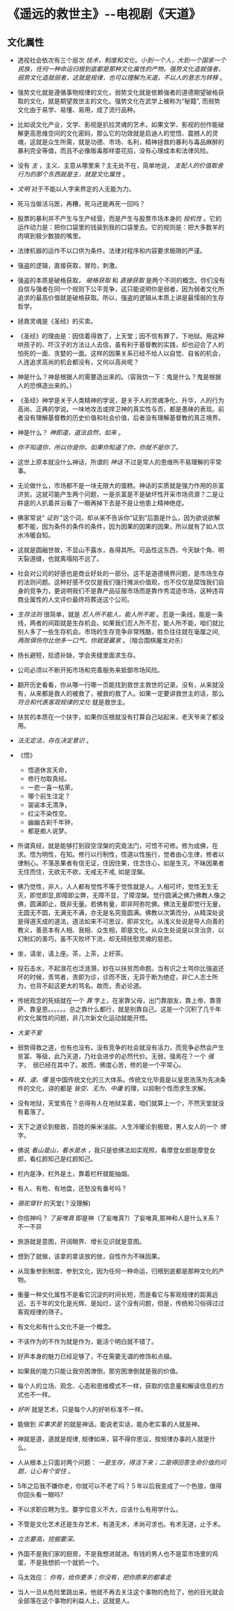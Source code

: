 # 《遥远的救世主》--电视剧《天道》
## 文化属性
+ 透视社会依次有三个层次 *技术，制度和文化。小到一个人，大到一个国家一个民族，任何一种命运归根到底都是那种文化属性的产物。强势文化造就强者，弱势文化造就弱者，这就是规律，也可以理解为天道，不以人的意志为转移* 。
+ 强势文化就是遵循事物规律的文化，弱势文化就是依赖强者的道德期望破格获取的文化，就是期望救世主的文化。强势文化在武学上被称为“秘籍”, 而弱势文化由于易学、易懂、易用，成了流行品种。
+ 比如说文化产业，文学、影视是扒拉灵魂的艺术，如果文学、影视的创作能破解更高思维空间的文化密码，那么它的功效就是启迪人的觉悟、震撼人的灵魂，这就是众生所需，就是功德、市场、名利，精神拯救的暴利与毒品麻醉的暴利完全等值，而且不必像贩毒那样耍花招，没有心理成本和法律风险。 
+ 没有 *主* ，主义、主意从哪里来？主无处不在，简单地说， *支配人的价值取舍行为的那个东西就是主，就是文化属性* 。
+ *文明* 对于不能以人字来界定的人无能为力。
+ 死马当做活马医，再糟，死马还能再死一回吗？
+ 股票的暴利并不产生与生产经营，而是产生与股票市场本身的 *投机性* 。它的运作动力是：把你口袋里的钱装到我的口袋里去。它的规则是：把大多数羊的肉填到极少数狼的嘴里。
+ 法律机器的运作不以口供为条件。法律对程序和内容要求极限的严谨。
+ 强盗的逻辑，直接获取，冒险，刺激。
+ 强盗的本质是破格获取， *破格获取* 和 *直接获取* 是两个不同的概念。你们没有自信与强者在同一个规则下公平竞争，这只能说明你是弱者，因为弱者文化所追求的最高价值就是破格获取。所以，强盗的逻辑从本质上讲是最懦弱的生存哲学。
+ 拯救灵魂是《圣经》的买卖。
+ 《圣经》的理由是：因信着得救了，上天堂；因不信有罪了，下地狱。用这种哄孩子的、吓汉子的方法让人去信，虽有利于基督教的实践，却也迎合了人的怕死的一面、贪婪的一面。这样的因果关系已经不给人以自觉、自省的机会，人连追求高尚的机会都没有，又何以高尚呢？
+ 神是什么？神是根据人的需要造出来的。（容我仿一下：鬼是什么？鬼是根据人的恐惧造出来的。）
+ 《圣经》神学是关于人类精神的学说，是关于人的灵魂净化、升华，人的行为高尚、正典的学说。一味地攻击或捍卫神的真实性与否，都是愚昧的表现。前者没有理解基督教的历史价值和社会价值，后者没有理解基督教的真正境界。
+ 神是什么？  *神即道，道法自然，如来*  。
+ *你不知道你，所以你是你，如果你知道了你，你就不是你了。*
+ 这世上原本就没什么神话，所谓的 *神话* 不过是常人的思维所不易理解的平常事。
+ 无论做什么，市场都不是一块无限大的蛋糕。神话的实质就是强力作用的杀富济贫。这就可能产生两个问题，一是杀富是不是破坏性开采市场资源？二是让井底的人扒着井沿看了一眼再掉下去是不是让他患上精神绝症。
+ 佛家常说“ *证到* ”这个词，却从来不告诉你“证到”后面是什么，因为欲说欲解都不能，因为条件的条件的条件，因为因果的因果的因果，所以就有了如人饮水冷暖自知。
+ 这就是圆融世故，不显山不露水，各得其所。可品性这东西，今天缺个角、明天裂道缝，也就离塌陷不远了。
+ 社会对公司的好感也是商业好处的一部分。这不是道德境界问题，是市场生存的法则问题。这种好感不仅仅是我们强行摊派价值观，也不仅仅是腐蚀我们自身的竞争力，更说明我们不是靠产品征服市场而是靠作秀混迹市场，这种违背商业属性的人文评价最终将葬送这个公司。
+ *生存法则* 很简单，就是 *忍人所不能人，能人所不能* 。忍是一条线，能是一条线，两者的间距就是生存机会。如果我们忍人所不忍，能人所不能，咱们就比别人多了一些生存机会。市场的生存竞争非常残酷，胜负往往就在毫厘之间, *两败俱伤你比他多一口气，你就是赢家* 。（暗合围棋屠龙对杀）
+ 扬长避短，拾遗补缺，学会夹缝里面求生存。
+ 公司必须以不断开拓市场和完善服务来抵御市场风险。
+ 翻开历史看看，你从哪一行哪一页能找到救世主救世的记录。没有，从来就没有，从来都是救人的被救了，被救的救了人。如果一定要讲救世主的话，那么 *符合和代表客观规律的文化* 就是救世主。
+ 扶贫的本质在一个扶字，如果你压根就没有打算自己站起来，老天爷来了都没用。
+ *法无定法，存在决定意识* 。
+ 《悟》
  - 悟道休言天命，
  - 修行勿取真经。
  - 一悲一喜一枯荣，
  - 哪个前生注定？
  - 袈裟本无清净，
  - 红尘不染性空。
  - 幽幽古刹千年钟，
  - 都是痴人说梦。

+ 所谓真经，就是能够打到寂空涅槃的究竟法门，可悟不可修。修为成佛，在求。悟为明性，在知。修行以行制性，悟道以性施行，觉者由心生律，修者以律制心。不落恶果者有信无证，住因住果，住念住心，如是生灭。不昧因果者无住而住，无欲无不欲，无戒无不戒, 如是涅槃。
+ 佛乃觉性，非人，人人都有觉性不等于觉性就是人。人相可坏，觉性无生无灭，即觉即显,即障即尘弊，无障不显，了障涅槃。觉行圆满之佛乃佛教人像之佛，圆满即止，既非无量。若佛有量，即非阿弥陀佛。佛法无量即觉行无量，无圆无不圆，无满无不满，亦无是名究竟圆满。佛教以次第而分，从精深处说是得道天成的道法，道法如来不可思议，即非文化。从浅义处说是导人向善的教义，善恶本有人相、我相、众生相，即是文化。从众生处说是以贪治贪、以幻制幻的善巧，虽不灭败坏下流，却无碍抚慰灵魂的慈悲。
+ 坐，请坐，请上座。茶，上茶，上好茶。
+ 投石击水，不起浪花也泛涟漪，妙在以扶贫而命题。当有识之士骂你比强盗还坏的时候，责骂者，责即为诊，诊而不医，无异于断为绝症，非仁人志士所为，也背不起这更大的骂名。故而，责必论道。
+ 传统观念的死结就在一个 *靠* 字上，在家靠父母，出门靠朋友，靠上帝、靠菩萨、靠皇恩。。。。。。总之靠什么都行，就是别靠自己。这是一个沉积了几千年的文化属性的问题，非几次新文化运动就能开悟。
+ *大爱不爱*
+ 弱势得救之道，也有也没有。没有竞争的社会就没有活力，而竞争必然会产生贫富、等级，此乃天道，乃社会进步的必然代价。无弱，强焉在？一个 *强*　字，　弱已经在其中了。故而，佛度心苦，修的是一个平常心。
+ *释、道、儒* 是中国传统文化的三大体系。传统文化毕竟是以皇恩浩荡为先决条件的文化，讲的都是 *皆空、无为、中庸* 的理，以抑制个性而求生求解。
+ 没有地狱，天堂焉在？总得有人在地狱呆着，咱们就算上一个，不然天堂就没有着落了。
+ 天下之道论到极致，百姓的柴米油盐。人生冷暖论到极致，男人女人的一个 *情* 字。
+ 佛说 *看山是山，看水是水* ，我只是依佛法如实观照，看摩登女郎是摩登女郎，看红颜知己是红颜知己。
+ 栏内是净，栏外是土，靠着栏杆就能抽烟。
+ 有人、有枪、有地盘，还愁没有番号吗？
+ *骆驼穿针* 的天堂(？没理解)
+ 你信神吗？ *了妄唯真* 即是神（了妄唯真?）了妄唯真,那神和人是什么关系？　不一不异
+ 旅游就是意图，开阔眼界、增长见识就是意图。
+ 想到了就做，该拿的拿该放的放，自性作为不昧因果。
+ 从现象参到制度、参到文化，因为任何一种命运，归根到底都是那种文化的产物。
+ 衡量一种文化属性不是看它沉淀的时间长短，而是看它与客观规律的距离远近。五千年的文化是光辉、是灿烂，这个没有问题，但是，传统和习俗得过过客观规律的筛子。
+ 有文化和有什么文化不是一个概念。
+ 不该作为的不作为就是作为，能活个明白就不错了。
+ 好声本身的魅力已经足够了，不在需要无谓的修饰和点缀。
+ 如果我的能力只能让我穷困潦倒，那穷困潦倒就是我的价值。
+ 每个人的立场、观念、心态和思维模式不一样，获取的信息量和解读信息的方式也不一样。
+ *好听* 就是艺术，只是每个人的好听标准不一样。
+ 能做到 *实事求是* 的就是神话。能说老实话，能办老实事的人就是神。
+ 神就是道，道就是规律, 规律如来，容不得你思议，按规律办事的人就是什么。
+ 人从根本上只面对两个问题： *一是生存，得活下来；二是得回答生命价值的问题，让心有个安住* 。
+ 5年之后我不嫌你老，你就可以不老了吗？５年以后我变成了一个色狼，值得你回头看一眼吗?
+ 不以求职应聘为生。要学位意义不大，应该什么有用学什么。
+ 不管是文化艺术还是生存艺术，有道无术，术尚可求也。有术无道，止于术。
+ *立志要高，挖掘要深。*
+ 外国不是我们家的厨房，不是我想进就进。有钱的男人也不是菜市场里的鸡蛋，不是我想抓一个就抓一个。
+ 马太效应： *你有，给你更多；你没有，把你原来的都拿走*
+ 当人一旦从危险里跳出来，他就不再去关注这个事物的危险了，他的目光就会全部落在这个事物的利益人上，这就是人。
